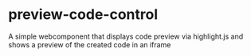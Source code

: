 # preview-code-control
A simple webcomponent that displays code preview via highlight.js and shows a preview of the created code in an iframe
